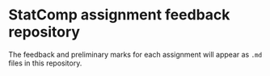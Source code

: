 # StatComp assignment feedback repository

The feedback and preliminary marks for each assignment will appear
as `.md` files in this repository.
